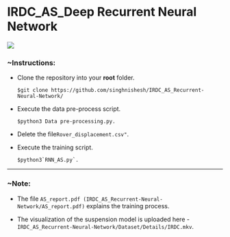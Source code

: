# IRDC_AS_Deep Recurrent Neural Network

<img src="https://user-images.githubusercontent.com/64838088/109210395-c06ae300-77d2-11eb-98e3-41e2d6fce42f.jpeg"/>

### ~Instructions:

* Clone the repository into your **root** folder.

      $git clone https://github.com/singhnishesh/IRDC_AS_Recurrent-Neural-Network/
* Execute the data pre-process script.       
    
      $python3 Data pre-processing.py.
  
* Delete the file`Rover_displacement.csv"`.  
  
* Execute the training script.

      $python3`RNN_AS.py`.

-------------------------------------------------------------------------------------------------------------------------------------------------------
### ~Note:  

* The file `AS_report.pdf (IRDC_AS_Recurrent-Neural-Network/AS_report.pdf)` explains the training process.  

* The visualization of the suspension model is uploaded here - `IRDC_AS_Recurrent-Neural-Network/Dataset/Details/IRDC.mkv`.


